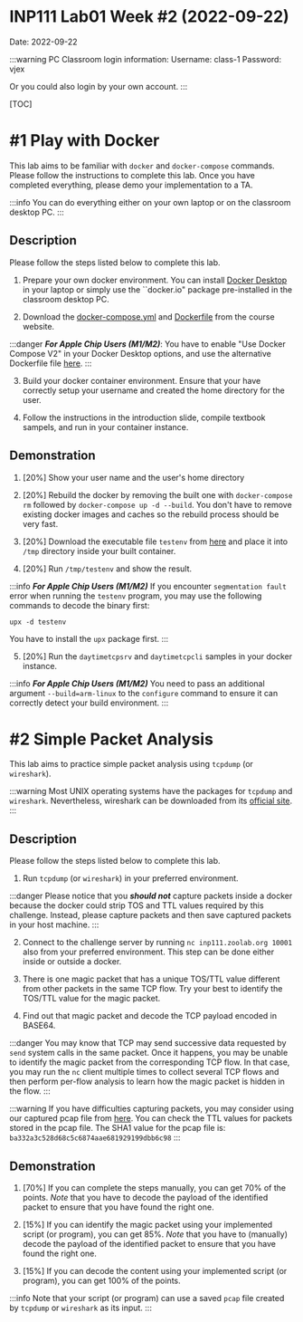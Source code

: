 # INP111 Lab01 Week #2 (2022-09-22)

Date: 2022-09-22

:::warning
PC Classroom login information:
Username: class-1
Password: vjex

Or you could also login by your own account.
:::

[TOC]

# #1 Play with Docker

This lab aims to be familiar with ``docker`` and ``docker-compose`` commands. Please follow the instructions to complete this lab. Once you have completed everything, please demo your implementation to a TA.

:::info
You can do everything either on your own laptop or on the classroom desktop PC.
:::

## Description

Please follow the steps listed below to complete this lab.

1. Prepare your own docker environment. You can install [Docker Desktop](https://www.docker.com/products/docker-desktop/) in your laptop or simply use the ``docker.io" package pre-installed in the classroom desktop PC.

1. Download the [docker-compose.yml](https://people.cs.nctu.edu.tw/~chuang/courses/netprog/resources/ubuntu/docker-compose.yml) and [Dockerfile](https://people.cs.nctu.edu.tw/~chuang/courses/netprog/resources/ubuntu/Dockerfile) from the course website.

:::danger
***For Apple Chip Users (M1/M2)***: You have to enable "Use Docker Compose V2" in your Docker Desktop options, and use the alternative Dockerfile file [here](https://people.cs.nctu.edu.tw/~chuang/courses/netprog/resources/ubuntu/m1/Dockerfile).
:::

3. Build your docker container environment. Ensure that your have correctly setup your username and created the home directory for the user.

1. Follow the instructions in the introduction slide, compile textbook sampels, and run in your container instance. 

## Demonstration

1. [20%] Show your user name and the user's home directory

1. [20%] Rebuild the docker by removing the built one with ``docker-compose rm`` followed by ``docker-compose up -d --build``. You don't have to remove existing docker images and caches so the rebuild process should be very fast.

1. [20%] Download the executable file ``testenv`` from [here](https://inp111.zoolab.org/lab01.1/testenv) and place it into ``/tmp`` directory inside your built container.

1. [20%] Run ``/tmp/testenv`` and show the result.

:::info
***For Apple Chip Users (M1/M2)*** If you encounter ``segmentation fault`` error when running the ``testenv`` program, you may use the following commands to decode the binary first:
```
upx -d testenv
```
You have to install the ``upx`` package first.
:::

5. [20%] Run the ``daytimetcpsrv`` and ``daytimetcpcli`` samples in your docker instance.

:::info
***For Apple Chip Users (M1/M2)*** You need to pass an additional argument ``--build=arm-linux`` to the ``configure`` command to ensure it can correctly detect your build environment.
:::

# #2 Simple Packet Analysis

This lab aims to practice simple packet analysis using ``tcpdump`` (or ``wireshark``).

:::warning
Most UNIX operating systems have the packages for ``tcpdump`` and ``wireshark``. Nevertheless, wireshark can be downloaded from its [official site](https://www.wireshark.org/download.html).
:::

## Description

Please follow the steps listed below to complete this lab.

1. Run ``tcpdump`` (or ``wireshark``) in your preferred environment.

:::danger
Please notice that you ***should not*** capture packets inside a docker because the docker could strip TOS and TTL values required by this challenge. Instead, please capture packets and then save captured packets in your host machine. 
:::

2. Connect to the challenge server by running ``nc inp111.zoolab.org 10001`` also from your preferred environment. This step can be done either inside or outside a docker.

1. There is one magic packet that has a unique TOS/TTL value different from other packets in the same TCP flow. Try your best to identify the TOS/TTL value for the magic packet. 

1. Find out that magic packet and decode the TCP payload encoded in BASE64.

:::danger
You may know that TCP may send successive data requested by ``send`` system calls in the same packet. Once it happens, you may be unable to identify the magic packet from the corresponding TCP flow. In that case, you may run the ``nc`` client multiple times to collect several TCP flows and then perform per-flow analysis to learn how the magic packet is hidden in the flow.
:::

:::warning
If you have difficulties capturing packets, you may consider using our captured pcap file from [here](https://inp111.zoolab.org/lab01.2/lab_tcpdump.pcap). You can check the TTL values for packets stored in the pcap file. The SHA1 value for the pcap file is:<br/> ``ba332a3c528d68c5c6874aae681929199dbb6c98``
:::

## Demonstration

1. [70%] If you can complete the steps manually, you can get 70% of the points. *Note* that you have to decode the payload of the identified packet to ensure that you have found the right one.

1. [15%] If you can identify the magic packet using your implemented script (or program), you can get 85%. *Note* that you have to (manually) decode the payload of the identified packet to ensure that you have found the right one.

1. [15%] If you can decode the content using your implemented script (or program), you can get 100% of the points.

:::info
Note that your script (or program) can use a saved ``pcap`` file created by ``tcpdump`` or ``wireshark`` as its input.
:::
